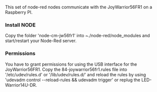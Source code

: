 This set of node-red nodes communicate with the JoyWarrior56FR1 on a Raspberry PI.


### Install NODE
Copy the folder 'node-cm-jw56fr1' into ~./node-red/node_modules and start/restart your Node-Red server.


### Permissions
You have to grant permissions for using the USB interface for the JoyWarrior56FR1.
Copy the 84-joywarrior56fr1.rules file into '/etc/udev/rules.d' or '/lib/udev/rules.d/' and
reload the rules by using 'udevadm control --reload-rules && udevadm trigger' or replug the 
LED-Warrior14U-DR.
